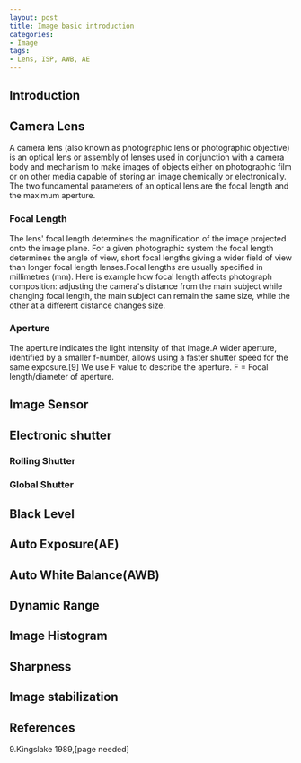 ```yaml
---
layout: post
title: Image basic introduction
categories:
- Image
tags:
- Lens, ISP, AWB, AE
---
```

## **Introduction**
## **Camera Lens**
A camera lens (also known as photographic lens or photographic objective) is an optical lens or assembly of lenses used in conjunction with a camera body and mechanism to make images of objects either on photographic film or on other media capable of storing an image chemically or electronically.
The two fundamental parameters of an optical lens are the focal length and the maximum aperture.
### **Focal Length**
The lens' focal length determines the magnification of the image projected onto the image plane. For a given photographic system the focal length determines the angle of view, short focal lengths giving a wider field of view than longer focal length lenses.Focal lengths are usually specified in millimetres (mm).
Here is example how focal length affects photograph composition: adjusting the camera's distance from the main subject while changing focal length, the main subject can remain the same size, while the other at a different distance changes size.
### **Aperture**
The aperture indicates the light intensity of that image.A wider aperture, identified by a smaller f-number, allows using a faster shutter speed for the same exposure.[9]
We use F value to describe the aperture.
F = Focal length/diameter of aperture.
## **Image Sensor**
## **Electronic shutter**
### **Rolling Shutter**
### **Global Shutter**
## **Black Level**
## **Auto Exposure(AE)**
## **Auto White Balance(AWB)**
## **Dynamic Range**
## **Image Histogram**
## **Sharpness**
## **Image stabilization**
## **References**
 9.Kingslake 1989,[page needed]
